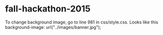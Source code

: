 # fall-hackathon-2015

To change background image, go to line 981 in
css/style.css. Looks like this
		background-image: url("../images/banner.jpg");

